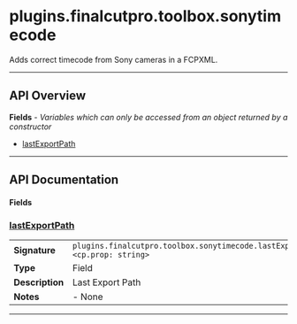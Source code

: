 # plugins.finalcutpro.toolbox.sonytimecode

Adds correct timecode from Sony cameras in a FCPXML.

---

## API Overview
**Fields** - _Variables which can only be accessed from an object returned by a constructor_
 * [lastExportPath](#lastexportpath)


---

## API Documentation

#### Fields


### [lastExportPath](#lastexportpath)

|                                             |                                                                                     |
| --------------------------------------------|-------------------------------------------------------------------------------------|
| **Signature**                               | `plugins.finalcutpro.toolbox.sonytimecode.lastExportPath <cp.prop: string>`                                                                    |
| **Type**                                    | Field                                                                     |
| **Description**                             | Last Export Path                                                                     |
| **Notes**                                   | - None |

---

